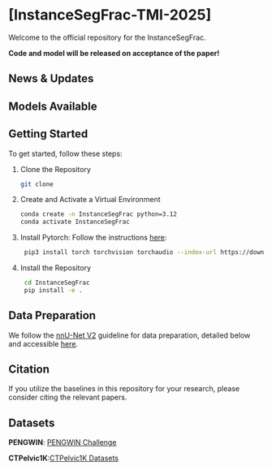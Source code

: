 # [InstanceSegFrac-TMI-2025]
Welcome to the official repository for the InstanceSegFrac.

**Code and model will be released on acceptance of the paper!**

## News & Updates

## Models Available

## Getting Started
To get started, follow these steps:

1. Clone the Repository
   ```bash
   git clone 
   ```
2. Create and Activate a Virtual Environment
    ```bash
    conda create -n InstanceSegFrac python=3.12
    conda activate InstanceSegFrac
   ```
3. Install Pytorch: Follow the instructions [here](https://pytorch.org/get-started/locally/):
   ```bash
    pip3 install torch torchvision torchaudio --index-url https://download.pytorch.org/whl/cu118
   ```
5. Install the Repository 
   ```bash 
    cd InstanceSegFrac
    pip install -e .
   ```

## Data Preparation
We follow the [nnU-Net V2](https://github.com/MIC-DKFZ/nnUNet?tab=readme-ov-file) guideline for data preparation, detailed below and accessible [here](https://github.com/MIC-DKFZ/nnUNet/blob/master/documentation/dataset_format.md).


## Citation
If you utilize the baselines in this repository for your research, please consider citing the relevant papers.

## Datasets
**PENGWIN**: [PENGWIN Challenge](https://pengwin.grand-challenge.org/)

**CTPelvic1K**:[CTPelvic1K Datasets](https://github.com/MIRACLE-Center/CTPelvic1K)
